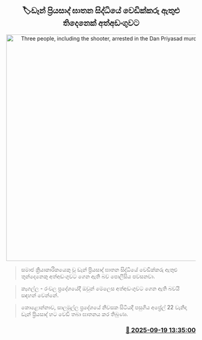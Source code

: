 <p align='center'><b><h2 align='center' title='Three people, including the shooter, arrested in the Dan Priyasad murder incident'>🏷ඩෑන් ප්‍රියසාද් ඝාතන සිද්ධියේ වෙඩික්කරු ඇතුළු තිදෙනෙක් අත්අඩංගුවට</h2></b></p>
<p align='center'><img src='https://helakuru.sgp1.cdn.digitaloceanspaces.com/esana/images/lib/dan-priyasad-archived.jpg' width='600' alt='Three people, including the shooter, arrested in the Dan Priyasad murder incident'></p>

> සමාජ ක්‍රියාකාරිකයෙකු වූ ඩෑන් ප්‍රියසාද් ඝාතන සිද්ධියේ වෙඩික්කරු ඇතුළු තුන්දෙනෙකු අත්අඩංගුවට ගෙන ඇති බව පොලීසිය පවසනවා.

> කෑගල්ල - රංවල ප්‍රදේශයේදී ඔවුන් මෙලෙස අත්අඩංගුවට ගෙන ඇති බවයි සඳහන් වෙන්නේ.

> කොළොන්නාව, සාලමුල්ල ප්‍රදේශයේ නිවසක සිටියදී පසුගිය අප්‍රේල් 22 වැනිදා ඩෑන් ප්‍රියසාද් හට වෙඩි තබා ඝාතනය කර තිබුණා.



<h3 align='right'><a href='https://www.helakuru.lk/esana/p/113789/'>📅 2025-09-19 13:35:00</a></h3>
